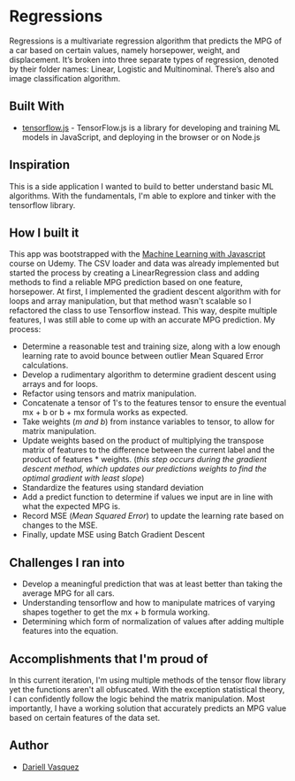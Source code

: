 # Regressions

Regressions is a multivariate regression algorithm that predicts the MPG of a car based on certain values, namely horsepower, weight, and displacement. It’s broken into three separate types of regression, denoted by their folder names: Linear, Logistic and Multinominal. There’s also and image classification algorithm.

## Built With

* [tensorflow.js](https://www.tensorflow.org/js) - TensorFlow.js is a library for developing and training ML models in JavaScript, and deploying in the browser or on Node.js


## Inspiration
This is a side application I wanted to build to better understand basic ML algorithms. With the fundamentals, I'm able to explore and tinker with the tensorflow library.

## How I built it
This app was bootstrapped with the [Machine Learning with Javascript](https://www.udemy.com/machine-learning-with-javascript/learn/lecture/12279722#overview) course on Udemy. The CSV loader and data was already implemented but started the process by creating a LinearRegression class and adding methods to find a reliable MPG prediction based on one feature, horsepower. At first, I implemented the gradient descent algorithm with for loops and array manipulation, but that method wasn't scalable so I refactored the class to use Tensorflow instead. This way, despite multiple features, I was still able to come up with an accurate MPG prediction. My process:
 * Determine a reasonable test and training size, along with a low enough learning rate to avoid bounce between outlier Mean Squared Error calculations. 
 * Develop a rudimentary algorithm to determine gradient descent using arrays and for loops.
 * Refactor using tensors and matrix manipulation.
 * Concatenate a tensor of 1's to the features tensor to ensure the eventual mx + b or b + mx formula works as expected.
 * Take weights (*m and b*) from instance variables to tensor, to allow for matrix manipulation.
 * Update weights based on the product of multiplying the transpose matrix of features to the difference between the current label and the product of features * weights. (*this step occurs during the gradient descent method, which updates our predictions weights to find the optimal gradient with least slope*)
 * Standardize the features using standard deviation
 * Add a predict function to determine if values we input are in line with what the expected MPG is.
 * Record MSE (*Mean Squared Error*) to update the learning rate based on changes to the MSE.
 * Finally, update MSE using Batch Gradient Descent 


## Challenges I ran into
* Develop a meaningful prediction that was at least better than taking the average MPG for all cars.
* Understanding tensorflow and how to manipulate matrices of varying shapes together to get the mx + b formula working.
* Determining which form of normalization of values after adding multiple features into the equation.

## Accomplishments that I'm proud of
In this current iteration, I'm using multiple methods of the tensor flow library yet the functions aren't all obfuscated. With the exception statistical theory, I can confidently follow the logic behind the matrix manipulation. Most importantly, I have a working solution that accurately predicts an MPG value based on certain features of the data set.

## Author

- [Dariell Vasquez](https://github.com/Dquez)
